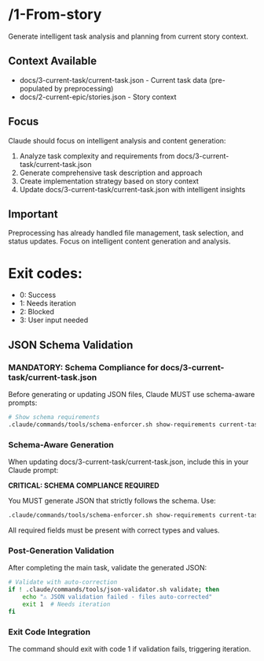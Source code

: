 # /1-From-story
Generate intelligent task analysis and planning from current story context.

## Context Available
- docs/3-current-task/current-task.json - Current task data (pre-populated by preprocessing)
- docs/2-current-epic/stories.json - Story context

## Focus
Claude should focus on intelligent analysis and content generation:
1. Analyze task complexity and requirements from docs/3-current-task/current-task.json
2. Generate comprehensive task description and approach
3. Create implementation strategy based on story context
4. Update docs/3-current-task/current-task.json with intelligent insights

## Important
Preprocessing has already handled file management, task selection, and status updates.
Focus on intelligent content generation and analysis.

# Exit codes:
- 0: Success
- 1: Needs iteration
- 2: Blocked
- 3: User input needed
## JSON Schema Validation
<!-- JSON_SCHEMA_VALIDATION -->

### MANDATORY: Schema Compliance for docs/3-current-task/current-task.json

Before generating or updating JSON files, Claude MUST use schema-aware prompts:

```bash
# Show schema requirements
.claude/commands/tools/schema-enforcer.sh show-requirements current-task
```

### Schema-Aware Generation
When updating docs/3-current-task/current-task.json, include this in your Claude prompt:

**CRITICAL: SCHEMA COMPLIANCE REQUIRED**

You MUST generate JSON that strictly follows the schema. Use:
```bash
.claude/commands/tools/schema-enforcer.sh show-requirements current-task
```

All required fields must be present with correct types and values.

### Post-Generation Validation
After completing the main task, validate the generated JSON:

```bash
# Validate with auto-correction
if ! .claude/commands/tools/json-validator.sh validate; then
    echo "⚠ JSON validation failed - files auto-corrected"
    exit 1  # Needs iteration
fi
```

### Exit Code Integration
The command should exit with code 1 if validation fails, triggering iteration.

<!-- /JSON_SCHEMA_VALIDATION -->

